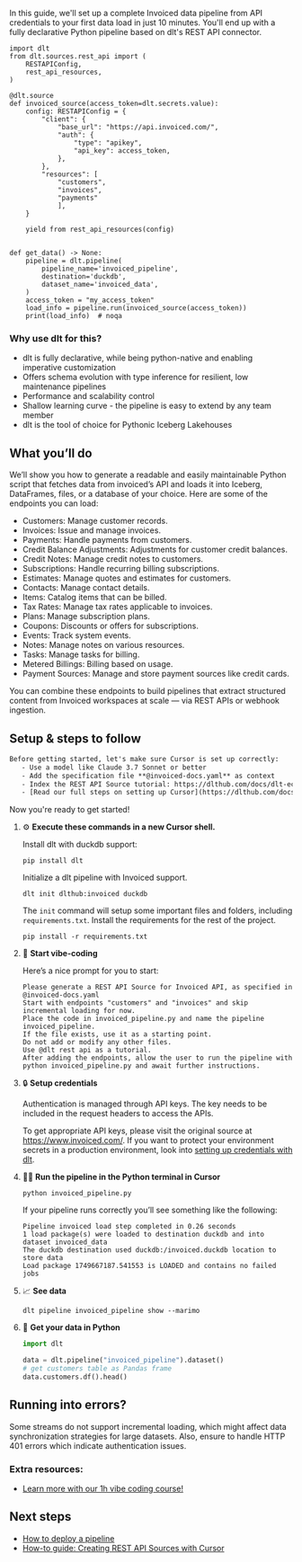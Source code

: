 In this guide, we'll set up a complete Invoiced data pipeline from API credentials to your first data load in just 10 minutes. You'll end up with a fully declarative Python pipeline based on dlt's REST API connector.

```python-outcome
import dlt
from dlt.sources.rest_api import (
    RESTAPIConfig,
    rest_api_resources,
)

@dlt.source
def invoiced_source(access_token=dlt.secrets.value):
    config: RESTAPIConfig = {
        "client": {
            "base_url": "https://api.invoiced.com/",
            "auth": {
                "type": "apikey",
                "api_key": access_token,
            },
        },
        "resources": [
            "customers",
            "invoices",
            "payments"
            ],
    }

    yield from rest_api_resources(config)


def get_data() -> None:
    pipeline = dlt.pipeline(
        pipeline_name='invoiced_pipeline',
        destination='duckdb',
        dataset_name='invoiced_data', 
    )
    access_token = "my_access_token"
    load_info = pipeline.run(invoiced_source(access_token))
    print(load_info)  # noqa
```

### Why use dlt for this?

- dlt is fully declarative, while being python-native and enabling imperative customization
- Offers schema evolution with type inference for resilient, low maintenance pipelines
- Performance and scalability control
- Shallow learning curve - the pipeline is easy to extend by any team member
- dlt is the tool of choice for Pythonic Iceberg Lakehouses

## What you’ll do

We’ll show you how to generate a readable and easily maintainable Python script that fetches data from invoiced’s API and loads it into Iceberg, DataFrames, files, or a database of your choice. Here are some of the endpoints you can load:

- Customers: Manage customer records.
- Invoices: Issue and manage invoices.
- Payments: Handle payments from customers.
- Credit Balance Adjustments: Adjustments for customer credit balances.
- Credit Notes: Manage credit notes to customers.
- Subscriptions: Handle recurring billing subscriptions.
- Estimates: Manage quotes and estimates for customers.
- Contacts: Manage contact details.
- Items: Catalog items that can be billed.
- Tax Rates: Manage tax rates applicable to invoices.
- Plans: Manage subscription plans.
- Coupons: Discounts or offers for subscriptions.
- Events: Track system events.
- Notes: Manage notes on various resources.
- Tasks: Manage tasks for billing.
- Metered Billings: Billing based on usage.
- Payment Sources: Manage and store payment sources like credit cards.

You can combine these endpoints to build pipelines that extract structured content from Invoiced workspaces at scale — via REST APIs or webhook ingestion.

## Setup & steps to follow

```default
Before getting started, let's make sure Cursor is set up correctly:
   - Use a model like Claude 3.7 Sonnet or better
   - Add the specification file **@invoiced-docs.yaml** as context
   - Index the REST API Source tutorial: https://dlthub.com/docs/dlt-ecosystem/verified-sources/rest_api/ and add it to context as **@dlt rest api**
   - [Read our full steps on setting up Cursor](https://dlthub.com/docs/dlt-ecosystem/llm-tooling/cursor-restapi#23-configuring-cursor-with-documentation)
```

Now you're ready to get started! 

1. ⚙️ **Execute these commands in a new Cursor shell.**
    
    Install dlt with duckdb support:
    ```shell
    pip install dlt
    ```

    Initialize a dlt pipeline with Invoiced support.
    ```shell
    dlt init dlthub:invoiced duckdb
    ```

    The `init` command will setup some important files and folders, including `requirements.txt`. Install the requirements for the rest of the project.
    ```shell
    pip install -r requirements.txt
    ```
    
2. 🤠 **Start vibe-coding**
    
    Here’s a nice prompt for you to start: 
    
    ```prompt
    Please generate a REST API Source for Invoiced API, as specified in @invoiced-docs.yaml 
    Start with endpoints "customers" and "invoices" and skip incremental loading for now. 
    Place the code in invoiced_pipeline.py and name the pipeline invoiced_pipeline. 
    If the file exists, use it as a starting point. 
    Do not add or modify any other files. 
    Use @dlt rest api as a tutorial. 
    After adding the endpoints, allow the user to run the pipeline with python invoiced_pipeline.py and await further instructions.
    ```

    
3. 🔒 **Setup credentials** 
    
    Authentication is managed through API keys. The key needs to be included in the request headers to access the APIs.
    
    To get appropriate API keys, please visit the original source at https://www.invoiced.com/.
    If you want to protect your environment secrets in a production environment, look into [setting up credentials with dlt](https://dlthub.com/docs/walkthroughs/add_credentials).
    
4. 🏃‍♀️ **Run the pipeline in the Python terminal in Cursor**
    
    ```shell
    python invoiced_pipeline.py
    ```
    
    If your pipeline runs correctly you’ll see something like the following:
    
    ```shell
    Pipeline invoiced load step completed in 0.26 seconds
    1 load package(s) were loaded to destination duckdb and into dataset invoiced_data
    The duckdb destination used duckdb:/invoiced.duckdb location to store data
    Load package 1749667187.541553 is LOADED and contains no failed jobs
    ```
    
5. 📈 **See data**
    
    ```shell
    dlt pipeline invoiced_pipeline show --marimo
    ```
    
6. 🐍 **Get your data in Python**
    
    ```python
    import dlt

   data = dlt.pipeline("invoiced_pipeline").dataset()
   # get customers table as Pandas frame
   data.customers.df().head()
    ```

## Running into errors?

Some streams do not support incremental loading, which might affect data synchronization strategies for large datasets. Also, ensure to handle HTTP 401 errors which indicate authentication issues.

### Extra resources:

- [Learn more with our 1h vibe coding course!](https://www.youtube.com/watch?v=GGid70rnJuM)

## Next steps

- [How to deploy a pipeline](https://dlthub.com/docs/walkthroughs/deploy-a-pipeline)
- [How-to guide: Creating REST API Sources with Cursor](https://dlthub.com/docs/dlt-ecosystem/llm-tooling/cursor-restapi)